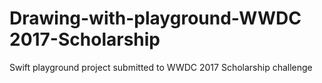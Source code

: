 
# Drawing-with-playground-WWDC 2017-Scholarship 

Swift playground project submitted to WWDC 2017 Scholarship challenge

